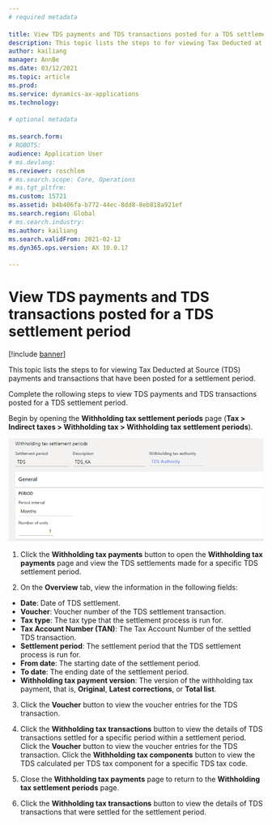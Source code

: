 ```yaml
---
# required metadata

title: View TDS payments and TDS transactions posted for a TDS settlement period
description: This topic lists the steps to for viewing Tax Deducted at Source (TDS) payments and transactions that have been posted for a settlement period.
author: kailiang
manager: AnnBe
ms.date: 03/12/2021
ms.topic: article
ms.prod: 
ms.service: dynamics-ax-applications
ms.technology: 

# optional metadata

ms.search.form: 
# ROBOTS: 
audience: Application User
# ms.devlang: 
ms.reviewer: roschlom
# ms.search.scope: Core, Operations
# ms.tgt_pltfrm: 
ms.custom: 15721
ms.assetid: b4b406fa-b772-44ec-8dd8-8eb818a921ef
ms.search.region: Global
# ms.search.industry: 
ms.author: kailiang
ms.search.validFrom: 2021-02-12
ms.dyn365.ops.version: AX 10.0.17

---
```


# View TDS payments and TDS transactions posted for a TDS settlement period

[!include [banner](../includes/banner.md)]

This topic lists the steps to for viewing Tax Deducted at Source (TDS) payments and transactions that have been posted for a settlement period. 

Complete the rollowing steps to view TDS payments and TDS transactions posted for a TDS settlement period.

Begin by opening the **Withholding tax settlement periods** page (**Tax > Indirect taxes > Withholding tax > Withholding tax settlement periods**).

 [![Withholding tax settlement periods](./media/apac-ind-TDS-50.png)](./media/apac-ind-TDS-50.png)

1. Click the **Withholding tax payments** button to open the **Withholding tax payments** page and view the TDS settlements made for a specific TDS settlement period.

2. On the **Overview** tab, view the information in the following fields:

- **Date**: Date of TDS settlement.
- **Voucher**: Voucher number of the TDS settlement transaction.
- **Tax type**: The tax type that the settlement process is run for.
- **Tax Account Number (TAN)**: The Tax Account Number of the settled TDS transaction.
- **Settlement period**: The settlement period that the TDS settlement process is run for.
- **From date**: The starting date of the settlement period.
- **To date**: The ending date of the settlement period.
- **Withholding tax payment version**: The version of the withholding tax payment, that is, **Original**, **Latest corrections**, or **Total list**.

3. Click the **Voucher** button to view the voucher entries for the TDS transaction.

4. Click the **Withholding tax transactions** button to view the details of TDS transactions settled for a specific period within a settlement period. Click the **Voucher** button to view the voucher entries for the TDS transaction. Click the **Withholding tax components** button to view the TDS calculated per TDS tax component for a specific TDS tax code.

5. Close the **Withholding tax payments** page to return to the **Withholding tax settlement periods** page.

6. Click the **Withholding tax transactions** button to view the details of TDS transactions that were settled for the settlement period.
